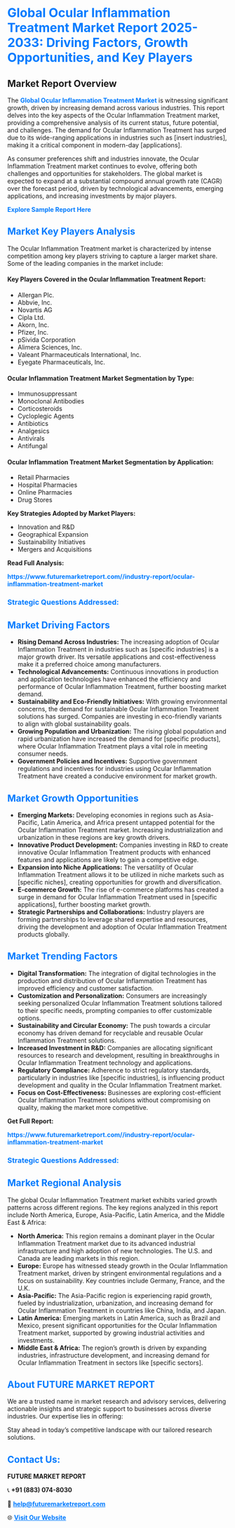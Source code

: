 <h1 style="color: #007BFF;">Global Ocular Inflammation Treatment Market Report 2025-2033: Driving Factors, Growth Opportunities, and Key Players</h1>

<section id="overview">
<h2>Market Report Overview</h2>
<p>The <a href="https://www.futuremarketreport.com//industry-report/ocular-inflammation-treatment-market" style="color: #007BFF; text-decoration: none;"><strong>Global Ocular Inflammation Treatment Market</strong></a> is witnessing significant growth, driven by increasing demand across various industries. This report delves into the key aspects of the Ocular Inflammation Treatment market, providing a comprehensive analysis of its current status, future potential, and challenges. The demand for Ocular Inflammation Treatment has surged due to its wide-ranging applications in industries such as [insert industries], making it a critical component in modern-day [applications].</p>
<p>As consumer preferences shift and industries innovate, the Ocular Inflammation Treatment market continues to evolve, offering both challenges and opportunities for stakeholders. The global market is expected to expand at a substantial compound annual growth rate (CAGR) over the forecast period, driven by technological advancements, emerging applications, and increasing investments by major players.</p>
</section>

<section id="overview">
<p><a href="https://www.futuremarketreport.com//request-sample/reportId=77132" style="color: #007BFF; text-decoration: none;"><strong>Explore Sample Report Here</strong></a></p>
</section>

<section id="key-players">
<h2 style="color: #007BFF;">Market Key Players Analysis</h2>
<p>The Ocular Inflammation Treatment market is characterized by intense competition among key players striving to capture a larger market share. Some of the leading companies in the market include:</p>
<h4>Key Players Covered in the Ocular Inflammation Treatment Report:</h4>
<ul><li>Allergan Plc.</li><li>Abbvie, Inc.</li><li>Novartis AG</li><li>Cipla Ltd.</li><li>Akorn, Inc.</li><li>Pfizer, Inc.</li><li>pSivida Corporation</li><li>Alimera Sciences, Inc.</li><li>Valeant Pharmaceuticals International, Inc.</li><li>Eyegate Pharmaceuticals, Inc.</li></ul>
<h4>Ocular Inflammation Treatment Market Segmentation by Type:</h4>
<ul><li>Immunosuppressant</li><li>Monoclonal Antibodies</li><li>Corticosteroids</li><li>Cycloplegic Agents</li><li>Antibiotics</li><li>Analgesics</li><li>Antivirals</li><li>Antifungal</li></ul>

<h4>Ocular Inflammation Treatment Market Segmentation by Application:</h4>
<ul><li>Retail Pharmacies</li><li>Hospital Pharmacies</li><li>Online Pharmacies</li><li>Drug Stores</li></ul>
<p><strong>Key Strategies Adopted by Market Players:</strong></p>
<ul>
<li>Innovation and R&D</li>
<li>Geographical Expansion</li>
<li>Sustainability Initiatives</li>
<li>Mergers and Acquisitions</li>
</ul>
</section>

<section>
<p><strong>Read Full Analysis: </strong></p><a href="https://www.futuremarketreport.com//industry-report/ocular-inflammation-treatment-market" style="color: #007BFF; text-decoration: none;"><strong>https://www.futuremarketreport.com//industry-report/ocular-inflammation-treatment-market</strong></a>
<h3 style="color: #007BFF;">Strategic Questions Addressed:</h3>
</section>

<section id="driving-factors">
<h2 style="color: #007BFF;">Market Driving Factors</h2>
<ul>
<li><strong>Rising Demand Across Industries:</strong> The increasing adoption of Ocular Inflammation Treatment in industries such as [specific industries] is a major growth driver. Its versatile applications and cost-effectiveness make it a preferred choice among manufacturers.</li>
<li><strong>Technological Advancements:</strong> Continuous innovations in production and application technologies have enhanced the efficiency and performance of Ocular Inflammation Treatment, further boosting market demand.</li>
<li><strong>Sustainability and Eco-Friendly Initiatives:</strong> With growing environmental concerns, the demand for sustainable Ocular Inflammation Treatment solutions has surged. Companies are investing in eco-friendly variants to align with global sustainability goals.</li>
<li><strong>Growing Population and Urbanization:</strong> The rising global population and rapid urbanization have increased the demand for [specific products], where Ocular Inflammation Treatment plays a vital role in meeting consumer needs.</li>
<li><strong>Government Policies and Incentives:</strong> Supportive government regulations and incentives for industries using Ocular Inflammation Treatment have created a conducive environment for market growth.</li>
</ul>
</section>

<section id="growth-opportunities">
<h2 style="color: #007BFF;">Market Growth Opportunities</h2>
<ul>
<li><strong>Emerging Markets:</strong> Developing economies in regions such as Asia-Pacific, Latin America, and Africa present untapped potential for the Ocular Inflammation Treatment market. Increasing industrialization and urbanization in these regions are key growth drivers.</li>
<li><strong>Innovative Product Development:</strong> Companies investing in R&D to create innovative Ocular Inflammation Treatment products with enhanced features and applications are likely to gain a competitive edge.</li>
<li><strong>Expansion into Niche Applications:</strong> The versatility of Ocular Inflammation Treatment allows it to be utilized in niche markets such as [specific niches], creating opportunities for growth and diversification.</li>
<li><strong>E-commerce Growth:</strong> The rise of e-commerce platforms has created a surge in demand for Ocular Inflammation Treatment used in [specific applications], further boosting market growth.</li>
<li><strong>Strategic Partnerships and Collaborations:</strong> Industry players are forming partnerships to leverage shared expertise and resources, driving the development and adoption of Ocular Inflammation Treatment products globally.</li>
</ul>
</section>

<section id="trending-factors">
<h2 style="color: #007BFF;">Market Trending Factors</h2>
<ul>
<li><strong>Digital Transformation:</strong> The integration of digital technologies in the production and distribution of Ocular Inflammation Treatment has improved efficiency and customer satisfaction.</li>
<li><strong>Customization and Personalization:</strong> Consumers are increasingly seeking personalized Ocular Inflammation Treatment solutions tailored to their specific needs, prompting companies to offer customizable options.</li>
<li><strong>Sustainability and Circular Economy:</strong> The push towards a circular economy has driven demand for recyclable and reusable Ocular Inflammation Treatment solutions.</li>
<li><strong>Increased Investment in R&D:</strong> Companies are allocating significant resources to research and development, resulting in breakthroughs in Ocular Inflammation Treatment technology and applications.</li>
<li><strong>Regulatory Compliance:</strong> Adherence to strict regulatory standards, particularly in industries like [specific industries], is influencing product development and quality in the Ocular Inflammation Treatment market.</li>
<li><strong>Focus on Cost-Effectiveness:</strong> Businesses are exploring cost-efficient Ocular Inflammation Treatment solutions without compromising on quality, making the market more competitive.</li>
</ul>
</section>

<section>
<p><strong>Get Full Report: </strong></p><a href="https://www.futuremarketreport.com//industry-report/ocular-inflammation-treatment-market" style="color: #007BFF; text-decoration: none;"><strong>https://www.futuremarketreport.com//industry-report/ocular-inflammation-treatment-market</strong></a>
<h3 style="color: #007BFF;">Strategic Questions Addressed:</h3>
</section>


<section id="regional-analysis">
<h2 style="color: #007BFF;">Market Regional Analysis</h2>
<p>The global Ocular Inflammation Treatment market exhibits varied growth patterns across different regions. The key regions analyzed in this report include North America, Europe, Asia-Pacific, Latin America, and the Middle East & Africa:</p>
<ul>
<li><strong>North America:</strong> This region remains a dominant player in the Ocular Inflammation Treatment market due to its advanced industrial infrastructure and high adoption of new technologies. The U.S. and Canada are leading markets in this region.</li>
<li><strong>Europe:</strong> Europe has witnessed steady growth in the Ocular Inflammation Treatment market, driven by stringent environmental regulations and a focus on sustainability. Key countries include Germany, France, and the U.K.</li>
<li><strong>Asia-Pacific:</strong> The Asia-Pacific region is experiencing rapid growth, fueled by industrialization, urbanization, and increasing demand for Ocular Inflammation Treatment in countries like China, India, and Japan.</li>
<li><strong>Latin America:</strong> Emerging markets in Latin America, such as Brazil and Mexico, present significant opportunities for the Ocular Inflammation Treatment market, supported by growing industrial activities and investments.</li>
<li><strong>Middle East & Africa:</strong> The region’s growth is driven by expanding industries, infrastructure development, and increasing demand for Ocular Inflammation Treatment in sectors like [specific sectors].</li>
</ul>
</section>

<footer>
<h2 style="color: #007BFF;">About FUTURE MARKET REPORT</h2>
<p>We are a trusted name in market research and advisory services, delivering actionable insights and strategic support to businesses across diverse industries. Our expertise lies in offering:</p>

<p>Stay ahead in today’s competitive landscape with our tailored research solutions.</p>

<h2 style="color: #007BFF;">Contact Us:</h2>
<p><strong>FUTURE MARKET REPORT</strong></p>
<p>📞 <strong>+91 (883) 074-8030</strong></p>
<p>📧 <strong><a href="mailto:help@futuremarketreport.com" style="color: #007BFF;">help@futuremarketreport.com</a></strong></p>
<p>🌐 <strong><a href="https://www.futuremarketreport.com/" style="color: #007BFF;">Visit Our Website</a></strong></p>
</footer>